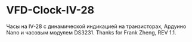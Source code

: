 # VFD-Clock-IV-28
Часы на  IV-28 с динамической индикацией на транзисторах,
Ардуино Nano и часовым модулем DS3231.
Thanks for Frank Zheng, REV 1.1.
